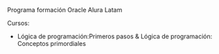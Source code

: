 
Programa formación Oracle Alura Latam

Cursos:
- Lógica de programación:Primeros pasos & Lógica de programación: Conceptos primordiales
